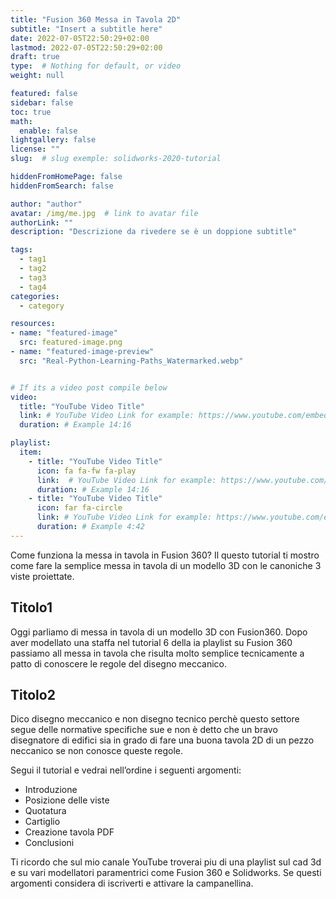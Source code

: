 ```yaml
---
title: "Fusion 360 Messa in Tavola 2D"
subtitle: "Insert a subtitle here"
date: 2022-07-05T22:50:29+02:00
lastmod: 2022-07-05T22:50:29+02:00
draft: true
type:  # Nothing for default, or video 
weight: null 

featured: false
sidebar: false
toc: true
math:
  enable: false
lightgallery: false
license: ""
slug:  # slug exemple: solidworks-2020-tutorial

hiddenFromHomePage: false
hiddenFromSearch: false

author: "author"
avatar: /img/me.jpg  # link to avatar file
authorLink: ""
description: "Descrizione da rivedere se è un doppione subtitle"

tags:
  - tag1
  - tag2
  - tag3
  - tag4
categories:
  - category

resources:
- name: "featured-image"
  src: featured-image.png
- name: "featured-image-preview"
  src: "Real-Python-Learning-Paths_Watermarked.webp"


# If its a video post compile below
video:
  title: "YouTube Video Title"
  link: # YouTube Video Link for example: https://www.youtube.com/embed/taxItkTlY_0
  duration: # Example 14:16

playlist:
  item:
    - title: "YouTube Video Title"
      icon: fa fa-fw fa-play
      link:  # YouTube Video Link for example: https://www.youtube.com/embed/taxItkTlY_0
      duration: # Example 14:16
    - title: "YouTube Video Title"
      icon: far fa-circle
      link: # YouTube Video Link for example: https://www.youtube.com/embed/taxItkTlY_0
      duration: # Example 4:42
---
```



Come funziona la messa in tavola in Fusion 360? Il questo tutorial ti mostro come fare la semplice messa in tavola di un modello 3D con le canoniche 3 viste proiettate.


## Titolo1
Oggi parliamo di messa in tavola di un modello 3D con Fusion360. Dopo aver modellato una staffa nel tutorial 6 della ia playlist su Fusion 360 passiamo all messa in tavola che risulta molto semplice tecnicamente a patto di conoscere le regole del disegno meccanico.

## Titolo2
Dico disegno meccanico e non disegno tecnico perchè questo settore segue delle normative specifiche sue e non è detto che un bravo disegnatore di edifici sia in grado di fare una buona tavola 2D di un pezzo neccanico se non conosce queste regole.

Segui il tutorial e vedrai nell’ordine i seguenti argomenti:

- Introduzione
- Posizione delle viste
- Quotatura
- Cartiglio
- Creazione tavola PDF
- Conclusioni


Ti ricordo che sul mio canale YouTube troverai piu di una playlist sul cad 3d e su vari modellatori paramentrici come Fusion 360 e Solidworks. Se questi argomenti considera di iscriverti e attivare la campanellina. 
